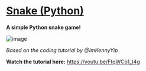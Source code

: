 # [Snake (Python)](https://youtu.be/FtqWCo1_I4g)

**A simple Python snake game!**

![image](https://github.com/user-attachments/assets/42c21ac7-635d-46a6-b4e3-f7b2a5c07a0f)

_Based on the coding tutorial by @ImKennyYip_

**Watch the tutorial here:** https://youtu.be/FtqWCo1_I4g
